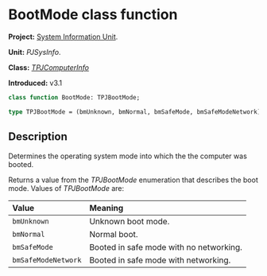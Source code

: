 # BootMode class function #

**Project:** [System Information Unit](SystemInformationUnit.md).

**Unit:** _PJSysInfo_.

**Class:** _[TPJComputerInfo](TPJComputerInfo.md)_

**Introduced:** v3.1

```pascal
class function BootMode: TPJBootMode;

type TPJBootMode = (bmUnknown, bmNormal, bmSafeMode, bmSafeModeNetwork);
```

## Description ##

Determines the operating system mode into which the the computer was booted.

Returns a value from the _TPJBootMode_ enumeration that describes the boot mode. Values of _TPJBootMode_ are:

| Value | Meaning |
|:------|:--------|
| `bmUnknown` | Unknown boot mode. |
| `bmNormal` | Normal boot. |
| `bmSafeMode` | Booted in safe mode with no networking. |
| `bmSafeModeNetwork` | Booted in safe mode with networking. |
